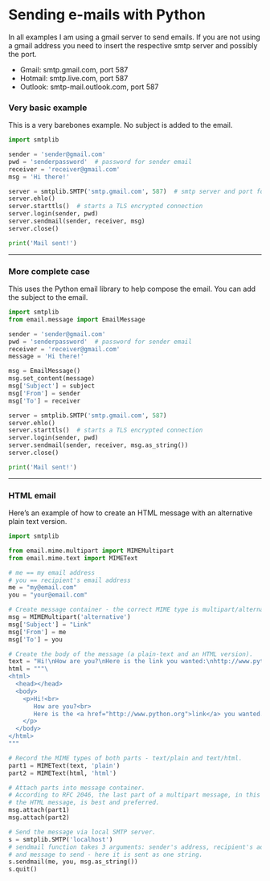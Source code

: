 # Sending e-mails with Python

In all examples I am using a gmail server to send emails. If you are not using a gmail address you need to insert the respective smtp server and possibly the port.

- Gmail: smtp.gmail.com, port 587
- Hotmail: smtp.live.com, port 587
- Outlook: smtp-mail.outlook.com, port 587


### Very basic example
This is a very barebones example. No subject is added to the email. 

```python
import smtplib

sender = 'sender@gmail.com'
pwd = 'senderpassword'  # password for sender email
receiver = 'receiver@gmail.com'
msg = 'Hi there!'

server = smtplib.SMTP('smtp.gmail.com', 587)  # smtp server and port for the sender email
server.ehlo()
server.starttls()  # starts a TLS encrypted connection
server.login(sender, pwd)
server.sendmail(sender, receiver, msg)
server.close()

print('Mail sent!')
```

---

### More complete case
This uses the Python email library to help compose the email. You can add the subject to the email. 

```python
import smtplib
from email.message import EmailMessage

sender = 'sender@gmail.com'
pwd = 'senderpassword'  # password for sender email
receiver = 'receiver@gmail.com'
message = 'Hi there!'

msg = EmailMessage()
msg.set_content(message)
msg['Subject'] = subject
msg['From'] = sender
msg['To'] = receiver

server = smtplib.SMTP('smtp.gmail.com', 587)
server.ehlo()
server.starttls()  # starts a TLS encrypted connection
server.login(sender, pwd)
server.sendmail(sender, receiver, msg.as_string())
server.close()

print('Mail sent!')
```

---

### HTML email
Here’s an example of how to create an HTML message with an alternative plain text version.

```python
import smtplib

from email.mime.multipart import MIMEMultipart
from email.mime.text import MIMEText

# me == my email address
# you == recipient's email address
me = "my@email.com"
you = "your@email.com"

# Create message container - the correct MIME type is multipart/alternative.
msg = MIMEMultipart('alternative')
msg['Subject'] = "Link"
msg['From'] = me
msg['To'] = you

# Create the body of the message (a plain-text and an HTML version).
text = "Hi!\nHow are you?\nHere is the link you wanted:\nhttp://www.python.org"
html = """\
<html>
  <head></head>
  <body>
    <p>Hi!<br>
       How are you?<br>
       Here is the <a href="http://www.python.org">link</a> you wanted.
    </p>
  </body>
</html>
"""

# Record the MIME types of both parts - text/plain and text/html.
part1 = MIMEText(text, 'plain')
part2 = MIMEText(html, 'html')

# Attach parts into message container.
# According to RFC 2046, the last part of a multipart message, in this case
# the HTML message, is best and preferred.
msg.attach(part1)
msg.attach(part2)

# Send the message via local SMTP server.
s = smtplib.SMTP('localhost')
# sendmail function takes 3 arguments: sender's address, recipient's address
# and message to send - here it is sent as one string.
s.sendmail(me, you, msg.as_string())
s.quit()
```
